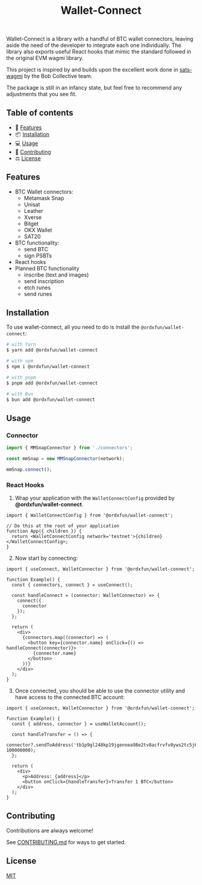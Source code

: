 <p align="center">
      <h1 align="center">Wallet-Connect</h1>
</p>
</br>

Wallet-Connect is a library with a handful of BTC wallet connectors, leaving aside the need of the developer to integrate each one individually. The library also exports useful React hooks that mimic the standard followed in the original EVM wagmi library.

This project is inspired by and builds upon the excellent work done in [sats-wagmi](https://github.com/bob-collective/sats-wagmi) by the Bob Collective team.

The package is still in an infancy state, but feel free to recommend any adjustments that you see fit.

## Table of contents

- 🚀 [Features](#features)
- 📦 [Installation](#installation)
- 💻 [Usage](#usage)
- 📝 [Contributing](#contributing)
- ⚖️ [License](#license)

## Features

- BTC Wallet connectors:
  - Metamask Snap
  - Unisat
  - Leather
  - Xverse
  - Bitget
  - OKX Wallet
  - SAT20
- BTC functionality:
  - send BTC
  - sign PSBTs
- React hooks
- Planned BTC functionality
  - inscribe (text and images)
  - send inscription
  - etch runes
  - send runes

## Installation

To use wallet-connect, all you need to do is install the
`@ordxfun/wallet-connect`:

```sh
# with Yarn
$ yarn add @ordxfun/wallet-connect

# with npm
$ npm i @ordxfun/wallet-connect

# with pnpm
$ pnpm add @ordxfun/wallet-connect

# with Bun
$ bun add @ordxfun/wallet-connect
```

## Usage

### Connector

```ts
import { MMSnapConnector } from './connectors';

const mmSnap = new MMSnapConnector(network);

mmSnap.connect();
```

### React Hooks

1. Wrap your application with the `WalletConnectConfig` provided by **@ordxfun/wallet-connect**.

```tsx
import { WalletConnectConfig } from '@ordxfun/wallet-connect';

// Do this at the root of your application
function App({ children }) {
  return <WalletConnectConfig network='testnet'>{children}</WalletConnectConfig>;
}
```

2. Now start by connecting:

```tsx
import { useConnect, WalletConnector } from '@ordxfun/wallet-connect';

function Example() {
  const { connectors, connect } = useConnect();

  const handleConnect = (connector: WalletConnector) => {
    connect({
      connector
    });
  };

  return (
    <div>
      {connectors.map((connector) => (
        <button key={connector.name} onClick={() => handleConnect(connector)}>
          {connector.name}
        </button>
      ))}
    </div>
  );
}
```

3. Once connected, you should be able to use the connector utility and have access to the connected BTC account:

```tsx
import { useConnect, WalletConnector } from '@ordxfun/wallet-connect';

function Example() {
  const { address, connector } = useWalletAccount();

  const handleTransfer = () => {
    connector?.sendToAddress('tb1p9gl248kp19jgennea98e2tv8acfrvfv0yws2tc5j6u72e84caapsh2hexs', 100000000);
  };

  return (
    <div>
      <p>Address: {address}</p>
      <button onClick={handleTransfer}>Transfer 1 BTC</button>
    </div>
  );
}
```

## Contributing

Contributions are always welcome!

See [CONTRIBUTING.md](./CONTRIBUTING.MD) for ways to get started.

## License

[MIT](https://choosealicense.com/licenses/mit/)
